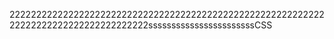 2222222222222222222222222222222222222222222222222222222222222222222222222222222222222sssssssssssssssssssssssCSS
